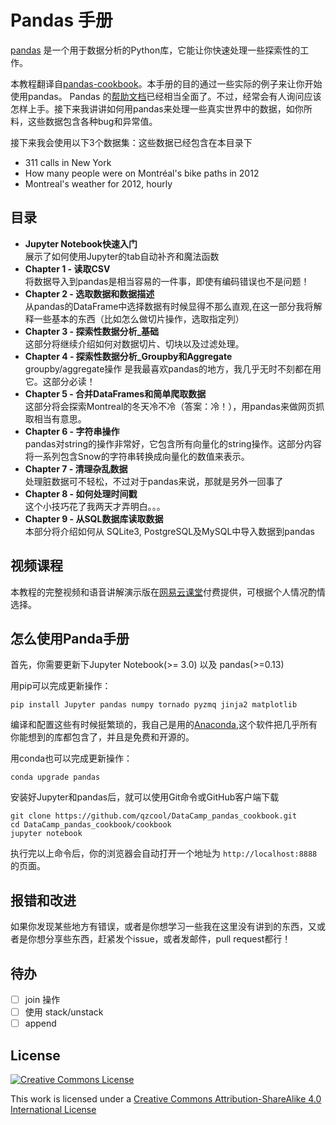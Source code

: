 # Pandas 手册
[pandas](http://pandas.pydata.org/) 是一个用于数据分析的Python库，它能让你快速处理一些探索性的工作。

本教程翻译自[pandas-cookbook](https://github.com/jvns/pandas-cookbook)。本手册的目的通过一些实际的例子来让你开始使用pandas。
Pandas 的[帮助文档](http://pandas.pydata.org/pandas-docs/stable/)已经相当全面了。不过，经常会有人询问应该怎样上手。接下来我讲讲如何用pandas来处理一些真实世界中的数据，如你所料，这些数据包含各种bug和异常值。

接下来我会使用以下3个数据集：这些数据已经包含在本目录下
* 311 calls in New York
* How many people were on Montréal's bike paths in 2012
* Montreal's weather for 2012, hourly

## 目录
* **Jupyter Notebook快速入门**
  <br> 展示了如何使用Jupyter的tab自动补齐和魔法函数
* **Chapter 1 - 读取CSV**
  <br> 将数据导入到pandas是相当容易的一件事，即使有编码错误也不是问题！
* **Chapter 2 - 选取数据和数据描述**
  <br>从pandas的DataFrame中选择数据有时候显得不那么直观,在这一部分我将解释一些基本的东西（比如怎么做切片操作，选取指定列）
* **Chapter 3 - 探索性数据分析_基础**
  <br>这部分将继续介绍如何对数据切片、切块以及过滤处理。
* **Chapter 4 - 探索性数据分析_Groupby和Aggregate**
  <br> groupby/aggregate操作 是我最喜欢pandas的地方，我几乎无时不刻都在用它。这部分必读！
* **Chapter 5 - 合并DataFrames和简单爬取数据**
  <br>这部分将会探索Montreal的冬天冷不冷（答案：冷！），用pandas来做网页抓取相当有意思。
* **Chapter 6 - 字符串操作**
  <br> pandas对string的操作非常好，它包含所有向量化的string操作。这部分内容将一系列包含Snow的字符串转换成向量化的数值来表示。
* **Chapter 7 - 清理杂乱数据**
  <br> 处理脏数据可不轻松，不过对于pandas来说，那就是另外一回事了
* **Chapter 8 - 如何处理时间戳**
  <br> 这个小技巧花了我两天才弄明白。。。
* **Chapter 9 - 从SQL数据库读取数据**
  <br> 本部分将介绍如何从 SQLite3, PostgreSQL及MySQL中导入数据到pandas

## 视频课程
本教程的完整视频和语音讲解演示版在[网易云课堂](Panda应知必回)付费提供，可根据个人情况酌情选择。

## 怎么使用Panda手册
首先，你需要更新下Jupyter Notebook(&gt;= 3.0) 以及 pandas(&gt;=0.13)

用pip可以完成更新操作：

```
pip install Jupyter pandas numpy tornado pyzmq jinja2 matplotlib
```

编译和配置这些有时候挺繁琐的，我自己是用的[Anaconda](https://www.anaconda.com/what-is-anaconda/),这个软件把几乎所有你能想到的库都包含了，并且是免费和开源的。

用conda也可以完成更新操作：
```
conda upgrade pandas
```

安装好Jupyter和pandas后，就可以使用Git命令或GitHub客户端下载

```
git clone https://github.com/qzcool/DataCamp_pandas_cookbook.git
cd DataCamp_pandas_cookbook/cookbook
jupyter notebook
```

执行完以上命令后，你的浏览器会自动打开一个地址为 `http://localhost:8888`的页面。

## 报错和改进
如果你发现某些地方有错误，或者是你想学习一些我在这里没有讲到的东西，又或者是你想分享些东西，赶紧发个issue，或者发邮件，pull request都行！

## 待办
- [ ] join 操作
- [ ] 使用 stack/unstack
- [ ] append

## License
<a rel="license" href="http://creativecommons.org/licenses/by-sa/4.0/"><img alt="Creative Commons License" style="border-width:0" src="http://i.creativecommons.org/l/by-sa/4.0/88x31.png" /></a><br />

This work is licensed under a [Creative Commons Attribution-ShareAlike 4.0 International License](http://creativecommons.org/licenses/by-sa/4.0/)

